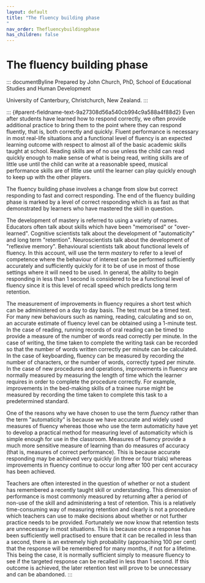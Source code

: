 ```yaml
---
layout: default
title: "The fluency building phase 
"
nav_order: Thefluencybuildingphase
has_children: false
---
```

# The fluency building phase 


::: documentByline
Prepared by John Church, PhD, School of Educational Studies and Human
Development

University of Canterbury, Christchurch, New Zealand.
:::

::: {#parent-fieldname-text-9a27308d56a540cb994c9a588a4f88d2}
Even after students have learned how to respond correctly, we often
provide additional practice to bring them to the point where they can
respond fluently, that is, both correctly and quickly. Fluent
performance is necessary in most real-life situations and a functional
level of fluency is an expected learning outcome with respect to almost
all of the basic academic skills taught at school. Reading skills are of
no use unless the child can read quickly enough to make sense of what is
being read, writing skills are of little use until the child can write
at a reasonable speed, musical performance skills are of little use
until the learner can play quickly enough to keep up with the other
players.

The fluency building phase involves a change from slow but correct
responding to fast and correct responding. The end of the fluency
building phase is marked by a level of correct responding which is as
fast as that demonstrated by learners who have mastered the skill in
question.

The development of mastery is referred to using a variety of names.
Educators often talk about skills which have been "memorised" or
"over-learned". Cognitive scientists talk about the development of
"automaticity" and long term "retention". Neuroscientists talk about the
development of "reflexive memory". Behavioural scientists talk about
functional levels of fluency. In this account, will use the term
*mastery* to refer to a level of competence where the behaviour of
interest can be performed sufficiently accurately and sufficiently
quickly for it to be of use in most of those settings where it will need
to be used. In general, the ability to begin responding in less than 1
second is considered to be a functional level of fluency since it is
this level of recall speed which predicts long term retention.

The measurement of improvements in fluency requires a short test which
can be administered on a day to day basis. The test must be a timed
test. For many new behaviours such as naming, reading, calculating and
so on, an accurate estimate of fluency level can be obtained using a
1-minute test. In the case of reading, running records of oral reading
can be timed to provide a measure of the number of words read correctly
per minute. In the case of writing, the time taken to complete the
writing task can be recorded so that the number of words written
correctly per minute can be calculated. In the case of keyboarding,
fluency can be measured by recording the number of characters, or the
number of words, correctly typed per minute. In the case of new
procedures and operations, improvements in fluency are normally measured
by measuring the length of time which the learner requires in order to
complete the procedure correctly. For example, improvements in the
bed-making skills of a trainee nurse might be measured by recording the
time taken to complete this task to a predetermined standard.

One of the reasons why we have chosen to use the term *fluency* rather
than the term "automaticity" is because we have accurate and widely used
measures of fluency whereas those who use the term automaticity have yet
to develop a practical method for measuring level of automaticity which
is simple enough for use in the classroom. Measures of fluency provide a
much more sensitive measure of learning than do measures of accuracy
(that is, measures of correct performance). This is because accurate
responding may be achieved very quickly (in three or four trials)
whereas improvements in fluency continue to occur long after 100 per
cent accuracy has been achieved.

Teachers are often interested in the question of whether or not a
student has remembered a recently taught skill or understanding. This
dimension of performance is most commonly measured by returning after a
period of non-use of the skill and administering a test of retention.
This is a relatively time-consuming way of measuring retention and
clearly is not a procedure which teachers can use to make decisions
about whether or not further practice needs to be provided. Fortunately
we now know that retention tests are unnecessary in most situations.
This is because once a response has been sufficiently well practised to
ensure that it can be recalled in less than a second, there is an
extremely high probability (approaching 100 per cent) that the response
will be remembered for many months, if not for a lifetime. This being
the case, it is normally sufficient simply to measure fluency to see if
the targeted response can be recalled in less than 1 second. If this
outcome is achieved, the later retention test will prove to be
unnecessary and can be abandoned.
:::
